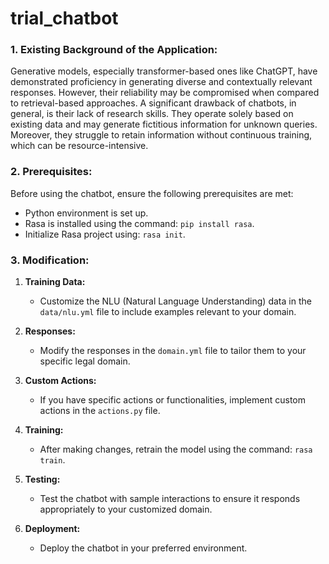 # trial_chatbot
### 1. Existing Background of the Application:

Generative models, especially transformer-based ones like ChatGPT, have demonstrated proficiency in generating diverse and contextually relevant responses. However, their reliability may be compromised when compared to retrieval-based approaches. A significant drawback of chatbots, in general, is their lack of research skills. They operate solely based on existing data and may generate fictitious information for unknown queries. Moreover, they struggle to retain information without continuous training, which can be resource-intensive.

### 2. Prerequisites:

Before using the chatbot, ensure the following prerequisites are met:

- Python environment is set up.
- Rasa is installed using the command: `pip install rasa`.
- Initialize Rasa project using: `rasa init`.

### 3. Modification:

1. **Training Data:**
   - Customize the NLU (Natural Language Understanding) data in the `data/nlu.yml` file to include examples relevant to your domain.

2. **Responses:**
   - Modify the responses in the `domain.yml` file to tailor them to your specific legal domain.

3. **Custom Actions:**
   - If you have specific actions or functionalities, implement custom actions in the `actions.py` file.

4. **Training:**
   - After making changes, retrain the model using the command: `rasa train`.

5. **Testing:**
   - Test the chatbot with sample interactions to ensure it responds appropriately to your customized domain.

6. **Deployment:**
   - Deploy the chatbot in your preferred environment.

